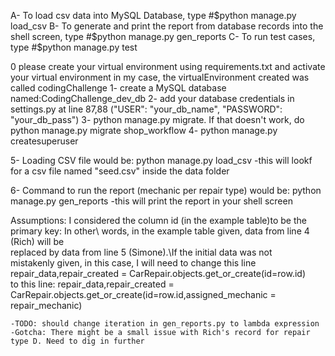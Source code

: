 A- To load csv data into MySQL Database, type 
#$python manage.py load_csv
B- To generate and print the report from database records into the shell screen, type 
#$python manage.py gen_reports
C- To run test cases, type 
#$python manage.py test
 
 
 0 please create your virtual environment using requirements.txt and activate your virtual environment
    in my case, the virtualEnvironment created was called codingChallenge
 1- create a MySQL database named:CodingChallenge_dev_db
 2- add your database credentials in settings.py at line 87,88 ("USER": "your_db_name", "PASSWORD": "your_db_pass")
 3- python manage.py migrate. If that doesn't work, do python manage.py migrate shop_workflow
 4- python manage.py createsuperuser

5- Loading CSV file would be: python manage.py load_csv
    -this will lookf for a csv file named "seed.csv" inside the data folder

6- Command to run the report (mechanic per repair type) would be: python manage.py gen_reports
    -this will print the report in your shell screen

Assumptions: I considered the column id (in the example table)to be the primary key: In other\ 
words, in the example table given, data from line 4 (Rich) will be \
replaced by data from line 5 (Simone).\If the initial data was not\
mistakenly given, in this case, I will need to change this line\
repair_data,repair_created = CarRepair.objects.get_or_create(id=row.id)\
to this line:
repair_data,repair_created = CarRepair.objects.get_or_create(id=row.id,assigned_mechanic = repair_mechanic)

    -TODO: should change iteration in gen_reports.py to lambda expression
    -Gotcha: There might be a small issue with Rich's record for repair type D. Need to dig in further
